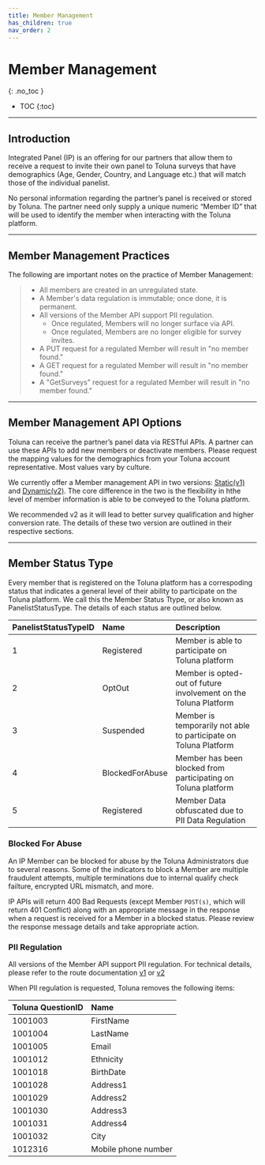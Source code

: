 ```yaml
---
title: Member Management
has_children: true
nav_order: 2
---
```


# Member Management
{: .no_toc }

* TOC
{:toc}

---

## Introduction

Integrated Panel (IP) is an offering for our partners that allow them to receive a request to invite their own panel to Toluna surveys that have demographics (Age, Gender, Country, and Language etc.) that will match those of the individual panelist.

No personal information regarding the partner’s panel is received or stored by Toluna. The partner need only supply a unique numeric “Member ID”  that will be used to identify the member when interacting with the Toluna platform. 

---

## Member Management Practices 

The following are important notes on the practice of Member Management:
> - All members are created in an unregulated state.
> - A Member's data regulation is immutable; once done, it is permanent.
> - All versions of the Member API support PII regulation.
>   - Once regulated, Members will no longer surface via API.
>   - Once regulated, Members are no longer eligible for survey invites. 
> - A PUT request for a regulated Member will result in "no member found."
> - A GET request for a regulated Member will result in "no member found."
> - A "GetSurveys" request for a regulated Member will result in "no member found."

---

## Member Management API Options
Toluna can receive the partner’s panel data via RESTful APIs. A partner can use these APIs to add new members or deactivate  members. Please request the mapping values for the demographics from your Toluna account representative. Most values vary by culture.

We currently offer a Member management API in two versions: [Static(v1)](/membermanagement/v1/) and [Dynamic(v2)](/membermanagement/v2/). The core difference in the two is the flexibility in hthe level of member information is able to be conveyed to the Toluna platform. 

We recommended v2 as it will lead to better survey qualification and higher conversion rate. The details of these two version are outlined in their respective sections. 


---

## Member Status Type 
Every member that is registered on the Toluna platform has a correspoding status that indicates a general level of their ability to participate on the Toluna platform. We call this the Member Status Ttype, or also known as PanelistStatusType. The details of each status are outlined below. 


| PanelistStatusTypeID | Name | Description | 
| :--- | :--- | :--- |
| 1 | Registered | Member is able to participate on Toluna platform |
| 2 | OptOut | Member is opted-out of future involvement on the Toluna Platform |
| 3 | Suspended | Member is temporarily not able to participate on Toluna Platform |
| 4 | BlockedForAbuse | Member has been blocked from participating on Toluna platform |
| 5 | Registered | Member Data obfuscated due to PII Data Regulation |



### Blocked For Abuse

An IP Member can be blocked for abuse by the Toluna Administrators due to several reasons. Some of the indicators to block a Member are multiple fraudulent attempts, multiple terminations due to internal qualify check failture, encrypted URL mismatch, and more.

IP APIs will return 400 Bad Requests (except Member ```POST(s)```, which will return 401 Conflict) along with an appropriate message in the response when a request is received for a Member in a blocked status. Please review the response message details and take appropriate action.

### PII Regulation

All versions of the Member API support PII regulation. For technical details, please refer to the route
documentation [v1](/membermanagement/v1/update.html#remove-personal-information) or [v2](/membermanagement/v2/update.html#remove-personal-information)
 
When PII regulation is requested, Toluna removes the following items:

| Toluna QuestionID | Name |
| :--- | :--- |
| 1001003 | FirstName |
| 1001004 | LastName |
| 1001005 | Email |
| 1001012 | Ethnicity |
| 1001018 | BirthDate |
| 1001028 | Address1 |
| 1001029 | Address2 |
| 1001030 | Address3 |
| 1001031 | Address4 |
| 1001032 | City |
| 1012316 | Mobile phone number |



